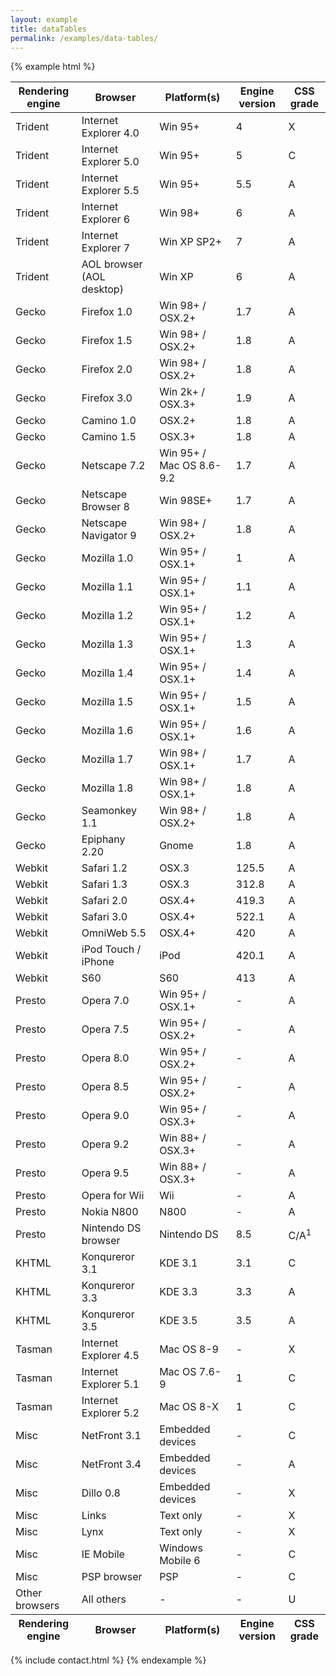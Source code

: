 ```yaml
---
layout: example
title: dataTables
permalink: /examples/data-tables/
---
```


{% example html %}
<div class="docs-example clearfix">
<table class="table table-striped data-table" cellpadding="0" cellspacing="0" border="0" id="exampleTable">
  <thead>
    <tr>
      <th>Rendering engine</th>
      <th>Browser</th>
      <th>Platform(s)</th>
      <th>Engine version</th>
      <th>CSS grade</th>
    </tr>
  </thead>
  <tbody>
    <tr class="odd gradeX">
      <td>Trident</td>
      <td>Internet
         Explorer 4.0</td>
      <td>Win 95+</td>
      <td class="center"> 4</td>
      <td class="center">X</td>
    </tr>
    <tr class="even gradeC">
      <td>Trident</td>
      <td>Internet
         Explorer 5.0</td>
      <td>Win 95+</td>
      <td class="center">5</td>
      <td class="center">C</td>
    </tr>
    <tr class="odd gradeA">
      <td>Trident</td>
      <td>Internet
         Explorer 5.5</td>
      <td>Win 95+</td>
      <td class="center">5.5</td>
      <td class="center">A</td>
    </tr>
    <tr class="even gradeA">
      <td>Trident</td>
      <td>Internet
         Explorer 6</td>
      <td>Win 98+</td>
      <td class="center">6</td>
      <td class="center">A</td>
    </tr>
    <tr class="odd gradeA">
      <td>Trident</td>
      <td>Internet Explorer 7</td>
      <td>Win XP SP2+</td>
      <td class="center">7</td>
      <td class="center">A</td>
    </tr>
    <tr class="even gradeA">
      <td>Trident</td>
      <td>AOL browser (AOL desktop)</td>
      <td>Win XP</td>
      <td class="center">6</td>
      <td class="center">A</td>
    </tr>
    <tr class="gradeA">
      <td>Gecko</td>
      <td>Firefox 1.0</td>
      <td>Win 98+ / OSX.2+</td>
      <td class="center">1.7</td>
      <td class="center">A</td>
    </tr>
    <tr class="gradeA">
      <td>Gecko</td>
      <td>Firefox 1.5</td>
      <td>Win 98+ / OSX.2+</td>
      <td class="center">1.8</td>
      <td class="center">A</td>
    </tr>
    <tr class="gradeA">
      <td>Gecko</td>
      <td>Firefox 2.0</td>
      <td>Win 98+ / OSX.2+</td>
      <td class="center">1.8</td>
      <td class="center">A</td>
    </tr>
    <tr class="gradeA">
      <td>Gecko</td>
      <td>Firefox 3.0</td>
      <td>Win 2k+ / OSX.3+</td>
      <td class="center">1.9</td>
      <td class="center">A</td>
    </tr>
    <tr class="gradeA">
      <td>Gecko</td>
      <td>Camino 1.0</td>
      <td>OSX.2+</td>
      <td class="center">1.8</td>
      <td class="center">A</td>
    </tr>
    <tr class="gradeA">
      <td>Gecko</td>
      <td>Camino 1.5</td>
      <td>OSX.3+</td>
      <td class="center">1.8</td>
      <td class="center">A</td>
    </tr>
    <tr class="gradeA">
      <td>Gecko</td>
      <td>Netscape 7.2</td>
      <td>Win 95+ / Mac OS 8.6-9.2</td>
      <td class="center">1.7</td>
      <td class="center">A</td>
    </tr>
    <tr class="gradeA">
      <td>Gecko</td>
      <td>Netscape Browser 8</td>
      <td>Win 98SE+</td>
      <td class="center">1.7</td>
      <td class="center">A</td>
    </tr>
    <tr class="gradeA">
      <td>Gecko</td>
      <td>Netscape Navigator 9</td>
      <td>Win 98+ / OSX.2+</td>
      <td class="center">1.8</td>
      <td class="center">A</td>
    </tr>
    <tr class="gradeA">
      <td>Gecko</td>
      <td>Mozilla 1.0</td>
      <td>Win 95+ / OSX.1+</td>
      <td class="center">1</td>
      <td class="center">A</td>
    </tr>
    <tr class="gradeA">
      <td>Gecko</td>
      <td>Mozilla 1.1</td>
      <td>Win 95+ / OSX.1+</td>
      <td class="center">1.1</td>
      <td class="center">A</td>
    </tr>
    <tr class="gradeA">
      <td>Gecko</td>
      <td>Mozilla 1.2</td>
      <td>Win 95+ / OSX.1+</td>
      <td class="center">1.2</td>
      <td class="center">A</td>
    </tr>
    <tr class="gradeA">
      <td>Gecko</td>
      <td>Mozilla 1.3</td>
      <td>Win 95+ / OSX.1+</td>
      <td class="center">1.3</td>
      <td class="center">A</td>
    </tr>
    <tr class="gradeA">
      <td>Gecko</td>
      <td>Mozilla 1.4</td>
      <td>Win 95+ / OSX.1+</td>
      <td class="center">1.4</td>
      <td class="center">A</td>
    </tr>
    <tr class="gradeA">
      <td>Gecko</td>
      <td>Mozilla 1.5</td>
      <td>Win 95+ / OSX.1+</td>
      <td class="center">1.5</td>
      <td class="center">A</td>
    </tr>
    <tr class="gradeA">
      <td>Gecko</td>
      <td>Mozilla 1.6</td>
      <td>Win 95+ / OSX.1+</td>
      <td class="center">1.6</td>
      <td class="center">A</td>
    </tr>
    <tr class="gradeA">
      <td>Gecko</td>
      <td>Mozilla 1.7</td>
      <td>Win 98+ / OSX.1+</td>
      <td class="center">1.7</td>
      <td class="center">A</td>
    </tr>
    <tr class="gradeA">
      <td>Gecko</td>
      <td>Mozilla 1.8</td>
      <td>Win 98+ / OSX.1+</td>
      <td class="center">1.8</td>
      <td class="center">A</td>
    </tr>
    <tr class="gradeA">
      <td>Gecko</td>
      <td>Seamonkey 1.1</td>
      <td>Win 98+ / OSX.2+</td>
      <td class="center">1.8</td>
      <td class="center">A</td>
    </tr>
    <tr class="gradeA">
      <td>Gecko</td>
      <td>Epiphany 2.20</td>
      <td>Gnome</td>
      <td class="center">1.8</td>
      <td class="center">A</td>
    </tr>
    <tr class="gradeA">
      <td>Webkit</td>
      <td>Safari 1.2</td>
      <td>OSX.3</td>
      <td class="center">125.5</td>
      <td class="center">A</td>
    </tr>
    <tr class="gradeA">
      <td>Webkit</td>
      <td>Safari 1.3</td>
      <td>OSX.3</td>
      <td class="center">312.8</td>
      <td class="center">A</td>
    </tr>
    <tr class="gradeA">
      <td>Webkit</td>
      <td>Safari 2.0</td>
      <td>OSX.4+</td>
      <td class="center">419.3</td>
      <td class="center">A</td>
    </tr>
    <tr class="gradeA">
      <td>Webkit</td>
      <td>Safari 3.0</td>
      <td>OSX.4+</td>
      <td class="center">522.1</td>
      <td class="center">A</td>
    </tr>
    <tr class="gradeA">
      <td>Webkit</td>
      <td>OmniWeb 5.5</td>
      <td>OSX.4+</td>
      <td class="center">420</td>
      <td class="center">A</td>
    </tr>
    <tr class="gradeA">
      <td>Webkit</td>
      <td>iPod Touch / iPhone</td>
      <td>iPod</td>
      <td class="center">420.1</td>
      <td class="center">A</td>
    </tr>
    <tr class="gradeA">
      <td>Webkit</td>
      <td>S60</td>
      <td>S60</td>
      <td class="center">413</td>
      <td class="center">A</td>
    </tr>
    <tr class="gradeA">
      <td>Presto</td>
      <td>Opera 7.0</td>
      <td>Win 95+ / OSX.1+</td>
      <td class="center">-</td>
      <td class="center">A</td>
    </tr>
    <tr class="gradeA">
      <td>Presto</td>
      <td>Opera 7.5</td>
      <td>Win 95+ / OSX.2+</td>
      <td class="center">-</td>
      <td class="center">A</td>
    </tr>
    <tr class="gradeA">
      <td>Presto</td>
      <td>Opera 8.0</td>
      <td>Win 95+ / OSX.2+</td>
      <td class="center">-</td>
      <td class="center">A</td>
    </tr>
    <tr class="gradeA">
      <td>Presto</td>
      <td>Opera 8.5</td>
      <td>Win 95+ / OSX.2+</td>
      <td class="center">-</td>
      <td class="center">A</td>
    </tr>
    <tr class="gradeA">
      <td>Presto</td>
      <td>Opera 9.0</td>
      <td>Win 95+ / OSX.3+</td>
      <td class="center">-</td>
      <td class="center">A</td>
    </tr>
    <tr class="gradeA">
      <td>Presto</td>
      <td>Opera 9.2</td>
      <td>Win 88+ / OSX.3+</td>
      <td class="center">-</td>
      <td class="center">A</td>
    </tr>
    <tr class="gradeA">
      <td>Presto</td>
      <td>Opera 9.5</td>
      <td>Win 88+ / OSX.3+</td>
      <td class="center">-</td>
      <td class="center">A</td>
    </tr>
    <tr class="gradeA">
      <td>Presto</td>
      <td>Opera for Wii</td>
      <td>Wii</td>
      <td class="center">-</td>
      <td class="center">A</td>
    </tr>
    <tr class="gradeA">
      <td>Presto</td>
      <td>Nokia N800</td>
      <td>N800</td>
      <td class="center">-</td>
      <td class="center">A</td>
    </tr>
    <tr class="gradeA">
      <td>Presto</td>
      <td>Nintendo DS browser</td>
      <td>Nintendo DS</td>
      <td class="center">8.5</td>
      <td class="center">C/A<sup>1</sup></td>
    </tr>
    <tr class="gradeC">
      <td>KHTML</td>
      <td>Konqureror 3.1</td>
      <td>KDE 3.1</td>
      <td class="center">3.1</td>
      <td class="center">C</td>
    </tr>
    <tr class="gradeA">
      <td>KHTML</td>
      <td>Konqureror 3.3</td>
      <td>KDE 3.3</td>
      <td class="center">3.3</td>
      <td class="center">A</td>
    </tr>
    <tr class="gradeA">
      <td>KHTML</td>
      <td>Konqureror 3.5</td>
      <td>KDE 3.5</td>
      <td class="center">3.5</td>
      <td class="center">A</td>
    </tr>
    <tr class="gradeX">
      <td>Tasman</td>
      <td>Internet Explorer 4.5</td>
      <td>Mac OS 8-9</td>
      <td class="center">-</td>
      <td class="center">X</td>
    </tr>
    <tr class="gradeC">
      <td>Tasman</td>
      <td>Internet Explorer 5.1</td>
      <td>Mac OS 7.6-9</td>
      <td class="center">1</td>
      <td class="center">C</td>
    </tr>
    <tr class="gradeC">
      <td>Tasman</td>
      <td>Internet Explorer 5.2</td>
      <td>Mac OS 8-X</td>
      <td class="center">1</td>
      <td class="center">C</td>
    </tr>
    <tr class="gradeA">
      <td>Misc</td>
      <td>NetFront 3.1</td>
      <td>Embedded devices</td>
      <td class="center">-</td>
      <td class="center">C</td>
    </tr>
    <tr class="gradeA">
      <td>Misc</td>
      <td>NetFront 3.4</td>
      <td>Embedded devices</td>
      <td class="center">-</td>
      <td class="center">A</td>
    </tr>
    <tr class="gradeX">
      <td>Misc</td>
      <td>Dillo 0.8</td>
      <td>Embedded devices</td>
      <td class="center">-</td>
      <td class="center">X</td>
    </tr>
    <tr class="gradeX">
      <td>Misc</td>
      <td>Links</td>
      <td>Text only</td>
      <td class="center">-</td>
      <td class="center">X</td>
    </tr>
    <tr class="gradeX">
      <td>Misc</td>
      <td>Lynx</td>
      <td>Text only</td>
      <td class="center">-</td>
      <td class="center">X</td>
    </tr>
    <tr class="gradeC">
      <td>Misc</td>
      <td>IE Mobile</td>
      <td>Windows Mobile 6</td>
      <td class="center">-</td>
      <td class="center">C</td>
    </tr>
    <tr class="gradeC">
      <td>Misc</td>
      <td>PSP browser</td>
      <td>PSP</td>
      <td class="center">-</td>
      <td class="center">C</td>
    </tr>
    <tr class="gradeU">
      <td>Other browsers</td>
      <td>All others</td>
      <td>-</td>
      <td class="center">-</td>
      <td class="center">U</td>
    </tr>
  </tbody>
  <tfoot>
    <tr>
      <th>Rendering engine</th>
      <th>Browser</th>
      <th>Platform(s)</th>
      <th>Engine version</th>
      <th>CSS grade</th>
    </tr>
  </tfoot>
</table>
</div>
<!-- The contact piece should be a comman @call routine -->
{% include contact.html %}
{% endexample %}
<script type="text/javascript">

$(document).ready(function() {
  var exampleTable = $("#exampleTable").dataTable({
    "sDom": "<'row'<'col-12'f><'col-6'l>r>t<'row'<'col-6'i><'col-6'p>>",
    "sPaginationType": "bs_normal",
    "oLanguage": {
      "sSearch": ""
    },
    "bLengthChange": false,
    "iDisplayLength": 10,
  });
  var searchInput = $('#exampleTable_filter input');
  searchInput.attr('placeholder', 'Search');
  searchInput.addClass('form-control');
  var searchLabel = $('#exampleTable_filter label');
  searchLabel.addClass('pull-left');
});

</script>

